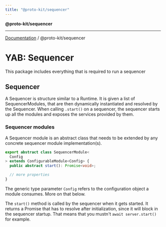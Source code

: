 ```yaml
---
title: "@proto-kit/sequencer"
---
```


**@proto-kit/sequencer**

***

[Documentation](../../README.md) / @proto-kit/sequencer

# YAB: Sequencer

This package includes everything that is required to run a sequencer

## Sequencer

A Sequencer is structure similar to a Runtime.
It is given a list of SequencerModules, that are then dynamically instantiated and resolved by the Sequencer.
When calling `.start()` on a sequencer, the sequencer starts up all the modules and exposes the services provided by them.

### Sequencer modules

A Sequencer module is an abstract class that needs to be extended by any concrete sequencer module implementation(s).

```typescript
export abstract class SequencerModule<
  Config
> extends ConfigurableModule<Config> {
  public abstract start(): Promise<void>;

  // more properties
}
```

The generic type parameter `Config` refers to the configuration object a module consumes.
More on that below.

The `start()` method is called by the sequencer when it gets started.
It returns a Promise that has to resolve after initialization, since it will block in the sequencer startup.
That means that you mustn't `await server.start()` for example.
